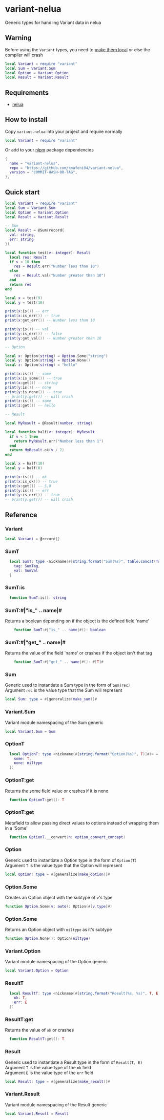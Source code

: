 # variant-nelua

Generic types for handling Variant data in nelua

## Warning
Before using the `Variant` types, you need to [make them local](https://github.com/edubart/nelua-lang/issues/203) or else the compiler will crash
```lua
local Variant = require "variant"
local Sum = Variant.Sum
local Option = Variant.Option
local Result = Variant.Result
```

## Requirements
- [nelua](https://nelua.io/)

## How to install
Copy `variant.nelua` into your project and require normally
```lua
local Variant = require "variant"
```

Or add to your [nlpm](https://github.com/kmafeni04/nlpm) package dependencies
```lua
{
  name = "variant-nelua",
  repo = "https://github.com/kmafeni04/variant-nelua",
  version = "COMMIT-HASH-OR-TAG",
},
```

## Quick start

```lua
local Variant = require "variant"
local Sum = Variant.Sum
local Option = Variant.Option
local Result = Variant.Result

-- Sum
local Result = @Sum(record{
  val: string,
  err: string
})

local function test(v: integer): Result
  local res: Result
  if v < 10 then
    res = Result.err("Number less than 10")
  else
    res = Result.val("Number greater than 10")
  end
  return res
end

local x = test(9)
local y = test(10)

print(x:is()) -- err
print(x:is_err()) -- true
print(x:get_err()) -- Number less than 10

print(y:is()) -- val
print(y:is_err()) -- false
print(y:get_val()) -- Number greater than 10

-- Option

local x: Option(string) = Option.Some("string")
local y: Option(string) = Option.None()
local z: Option(string) = "hello"

print(x:is()) -- some
print(x:is_some()) -- true
print(x:get()) -- string
print(y:is()) -- none
print(y:is_none()) -- true
-- print(y:get()) -- will crash
print(z:is()) -- some
print(z:get()) -- hello

-- Result

local MyResult = @Result(number, string)

local function half(v: integer): MyResult
  if v < 1 then
    return MyResult.err("Number less than 1")
  end
  return MyResult.ok(v / 2)
end

local x = half(10)
local y = half(0)

print(x:is()) -- ok
print(x:is_ok()) -- true
print(x:get()) -- 5.0
print(y:is()) -- err
print(y:is_err()) -- true
-- print(y:get()) -- will crash
```

## Reference

### Variant

```lua
local Variant = @record{}
```

### SumT

```lua
  local SumT: type <nickname(#[string.format("Sum(%s)", table.concat(Ts, ", "))]#)> = @record{
    tag: SumTag,
    val: SumVal
  }
```

### SumT:is

```lua
  function SumT:is(): string
```

### SumT:#|"is_" .. name|#

Returns a boolean depending on if the object is the defined field 'name'

```lua
    function SumT:#|"is_" .. name|#(): boolean
```

### SumT:#|"get_" .. name|#

Returns the value of the field 'name' or crashes if the object isn't that tag

```lua
    function SumT:#|"get_" .. name|#(): #[T]#
```

### Sum

Generic used to instantiate a Sum type in the form of `Sum(rec)`\
Argument `rec` is the value type that the Sum will represent

```lua
local Sum: type = #[generalize(make_sum)]#
```

### Variant.Sum

Variant module namespacing of the Sum generic

```lua
local Variant.Sum = Sum
```

### OptionT

```lua
  local OptionT: type <nickname(#[string.format("Option(%s)", T)]#)> = @Sum(record{
    some: T,
    none: niltype
  })
```

### OptionT:get

Returns the some field value or crashes if it is none

```lua
  function OptionT:get(): T
```

### OptionT:get

Metafield to allow passing direct values to options instead of wrapping them in a 'Some'

```lua
  function OptionT.__convert(n: option_convert_concept)
```

### Option

Generic used to instantiate a Option type in the form of `Option(T)`\
Argument `T` is the value type that the Option will represent

```lua
local Option: type = #[generalize(make_option)]#
```

### Option.Some

Creates an Option object with the subtype of `v`'s type

```lua
function Option.Some(v: auto): Option(#[v.type]#)
```

### Option.Some

Returns an Option object with `niltype` as it's subtype

```lua
function Option.None(): Option(niltype)
```

### Variant.Option

Variant module namespacing of the Option generic

```lua
local Variant.Option = Option
```

### ResultT

```lua
  local ResultT: type <nickname(#[string.format("Result(%s, %s)", T, E)]#)> = @Sum(record{
    ok: T,
    err: E
  })
```

### ResultT:get

Returns the value of `ok` or crashes

```lua
  function ResultT:get(): T
```

### Result

Generic used to instantiate a Result type in the form of `Result(T, E)`\
Argument `T` is the value type of the `ok` field\
Argument `E` is the value type of the `err` field

```lua
local Result: type = #[generalize(make_result)]#
```

### Variant.Result

Variant module namespacing of the Result generic

```lua
local Variant.Result = Result
```

